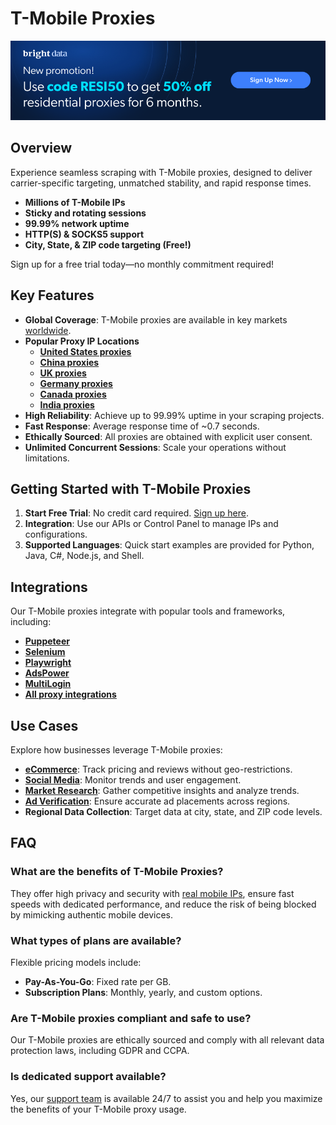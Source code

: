 # T-Mobile Proxies

[![Promo](https://github.com/luminati-io/Rotating-Residential-Proxies/blob/main/50%25%20off%20promo.png)](https://brightdata.com/solutions/t-mobile-proxy) 

## Overview
Experience seamless scraping with T-Mobile proxies, designed to deliver carrier-specific targeting, unmatched stability, and rapid response times.
* **Millions of T-Mobile IPs**
* **Sticky and rotating sessions**
* **99.99% network uptime**
* **HTTP(S) & SOCKS5 support**
* **City, State, & ZIP code targeting (Free!)**

Sign up for a free trial today—no monthly commitment required!

## Key Features
* **Global Coverage**: T-Mobile proxies are available in key markets [worldwide](https://brightdata.com/locations).
* **Popular Proxy IP Locations**
  * [**United States proxies**](https://brightdata.com/locations/united-states)
  * [**China proxies**](https://brightdata.com/locations/cn)
  * [**UK proxies**](https://brightdata.com/locations/gb)
  * [**Germany proxies**](https://brightdata.com/locations/de)
  * [**Canada proxies**](https://brightdata.com/locations/ca)
  * [**India proxies**](https://brightdata.com/locations/in)
* **High Reliability**: Achieve up to 99.99% uptime in your scraping projects.
* **Fast Response**: Average response time of ~0.7 seconds.
* **Ethically Sourced**: All proxies are obtained with explicit user consent.
* **Unlimited Concurrent Sessions**: Scale your operations without limitations.

## Getting Started with T-Mobile Proxies
1. **Start Free Trial**: No credit card required. [Sign up here](https://brightdata.com/).
2. **Integration**: Use our APIs or Control Panel to manage IPs and configurations.
3. **Supported Languages**: Quick start examples are provided for Python, Java, C#, Node.js, and Shell.

## Integrations
Our T-Mobile proxies integrate with popular tools and frameworks, including:
- [**Puppeteer**](https://brightdata.com/integration/puppeteer)
- [**Selenium**](https://brightdata.com/integration/selenium)
- [**Playwright**](https://brightdata.com/integration/playwright)
- [**AdsPower**](https://brightdata.com/integration/adspower)
- [**MultiLogin**](https://brightdata.com/integration/multilogin)
- [**All proxy integrations**](https://brightdata.com/integration)

## Use Cases
Explore how businesses leverage T-Mobile proxies:
* [**eCommerce**](https://brightdata.com/use-cases/ecommerce): Track pricing and reviews without geo-restrictions.
* [**Social Media**](https://brightdata.com/use-cases/social-media-for-marketing): Monitor trends and user engagement.
* [**Market Research**](https://brightdata.com/use-cases/market-research): Gather competitive insights and analyze trends.
* [**Ad Verification**](https://brightdata.com/use-cases/adtech): Ensure accurate ad placements across regions.
* **Regional Data Collection**: Target data at city, state, and ZIP code levels.

## FAQ

### What are the benefits of T-Mobile Proxies?
They offer high privacy and security with [real mobile IPs](https://brightdata.com/proxy-types/mobile-proxies), ensure fast speeds with dedicated performance, and reduce the risk of being blocked by mimicking authentic mobile devices.

### What types of plans are available?
Flexible pricing models include:
* **Pay-As-You-Go**: Fixed rate per GB.
* **Subscription Plans**: Monthly, yearly, and custom options.

### Are T-Mobile proxies compliant and safe to use?
Our T-Mobile proxies are ethically sourced and comply with all relevant data protection laws, including GDPR and CCPA.

### Is dedicated support available?
Yes, our [support team](https://brightdata.com/contact) is available 24/7 to assist you and help you maximize the benefits of your T-Mobile proxy usage.
